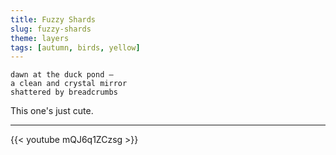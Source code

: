 ```yaml
---
title: Fuzzy Shards
slug: fuzzy-shards
theme: layers
tags: [autumn, birds, yellow]
---
```


```
dawn at the duck pond —
a clean and crystal mirror
shattered by breadcrumbs
```

This one's just cute.

<!--more-->

---

{{< youtube mQJ6q1ZCzsg >}}
